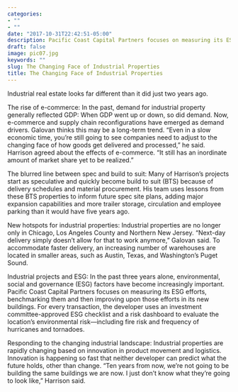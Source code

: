 ```yaml
---
categories:
- ""
- ""
date: "2017-10-31T22:42:51-05:00"
description: Pacific Coast Capital Partners focuses on measuring its ESG efforts, benchmarking them and then improving upon those efforts in its new buildings. 
draft: false
image: pic07.jpg
keywords: ""
slug: The Changing Face of Industrial Properties
title: The Changing Face of Industrial Properties
---
```

Industrial real estate looks far different than it did just two years ago.

The rise of e-commerce: In the past, demand for industrial property generally reflected GDP: When GDP went up or down, so did demand. Now, e-commerce and supply chain reconfigurations have emerged as demand drivers. Galovan thinks this may be a long-term trend. “Even in a slow economic time, you’re still going to see companies need to adjust to the changing face of how goods get delivered and processed,” he said. Harrison agreed about the effects of e-commerce. “It still has an inordinate amount of market share yet to be realized.”

The blurred line between spec and build to suit: Many of Harrison’s projects start as speculative and quickly become build to suit (BTS) because of delivery schedules and material procurement. His team uses lessons from these BTS properties to inform future spec site plans, adding major expansion capabilities and more trailer storage, circulation and employee parking than it would have five years ago.

New hotspots for industrial properties: Industrial properties are no longer only in Chicago, Los Angeles County and Northern New Jersey. “Next-day delivery simply doesn’t allow for that to work anymore,” Galovan said. To accommodate faster delivery, an increasing number of warehouses are located in smaller areas, such as Austin, Texas, and Washington’s Puget Sound.

Industrial projects and ESG: In the past three years alone, environmental, social and governance (ESG) factors have become increasingly important. Pacific Coast Capital Partners focuses on measuring its ESG efforts, benchmarking them and then improving upon those efforts in its new buildings. For every transaction, the developer uses an investment committee-approved ESG checklist and a risk dashboard to evaluate the location’s environmental risk—including fire risk and frequency of hurricanes and tornadoes.

Responding to the changing industrial landscape: Industrial properties are rapidly changing based on innovation in product movement and logistics. Innovation is happening so fast that neither developer can predict what the future holds, other than change. “Ten years from now, we’re not going to be building the same buildings we are now. I just don’t know what they’re going to look like,” Harrison said.